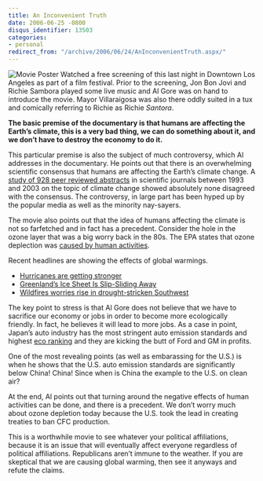 ```yaml
---
title: An Inconvenient Truth
date: 2006-06-25 -0800
disqus_identifier: 13503
categories:
- personal
redirect_from: "/archive/2006/06/24/AnInconvenientTruth.aspx/"
---
```


![Movie Poster](https://haacked.com/images/AnInconvenientTruth.jpg)
Watched a free screening of this last night in Downtown Los Angeles as
part of a film festival. Prior to the screening, Jon Bon Jovi and Richie
Sambora played some live music and Al Gore was on hand to introduce the
movie. Mayor Villaraigosa was also there oddly suited in a tux and
comically referring to Richie as Richie *Santora*.

**The basic premise of the documentary is that humans are affecting the
Earth’s climate, this is a very bad thing, we can do something about it,
and we don’t have to destroy the economy to do it.**

This particular premise is also the subject of much controversy, which
Al addresses in the documentary. He points out that there is an
overwhelming scientific consensus that humans are affecting the Earth’s
climate change. A [study of 928 peer reviewed
abstracts](http://www.sciencemag.org/cgi/content/full/306/5702/1686 "Scientific Consensus on Climate Change")
in scientific journals between 1993 and 2003 on the topic of climate
change showed absolutely none disagreed with the consensus. The
controversy, in large part has been hyped up by the popular media as
well as the minority nay-sayers.

The movie also points out that the idea of humans affecting the climate
is not so farfetched and in fact has a precedent. Consider the hole in
the ozone layer that was a big worry back in the 80s. The EPA states
that ozone deplection was [caused by human
activities](http://www.epa.gov/ozone/science/q_a.html#q3 "Ozone Depletion").

Recent headlines are showing the effects of global warmings.

-   [Hurricanes are getting
    stronger](http://news.mongabay.com/2006/0622-ucar.html "2005 record hurricane season")
-   [Greenland’s Ice Sheet Is Slip-Sliding
    Away](http://www.latimes.com/news/science/la-sci-greenland25jun25,0,1308610.story?coll=la-home-headlines "Greenland Ice Sheet Melting")
-   [Wildfires worries rise in drought-stricken
    Southwest](http://www.usatoday.com/weather/news/2006-03-08-southwest-wildfires_x.htm "Southwest wildfires")

The key point to stress is that Al Gore does not believe that we have to
sacrifice our economy or jobs in order to become more ecologically
friendly. In fact, he believes it will lead to more jobs. As a case in
point, Japan’s auto industry has the most stringent auto emission
standards and highest [eco
ranking](http://www.ens-newswire.com/ens/dec2002/2002-12-04-10.asp "Japan leads eco ranking")
and they are kicking the butt of Ford and GM in profits.

One of the most revealing points (as well as embarassing for the U.S.)
is when he shows that the U.S. auto emission standards are significantly
below China! China! Since when is China the example to the U.S. on clean
air?

At the end, Al points out that turning around the negative effects of
human activities can be done, and there is a precedent. We don’t worry
much about ozone depletion today because the U.S. took the lead in
creating treaties to ban CFC production.

This is a worthwhile movie to see whatever your political affiliations,
because it is an issue that will eventually affect everyone regardless
of political affiliations. Republicans aren’t immune to the weather. If
you are skeptical that we are causing global warming, then see it
anyways and refute the claims.


